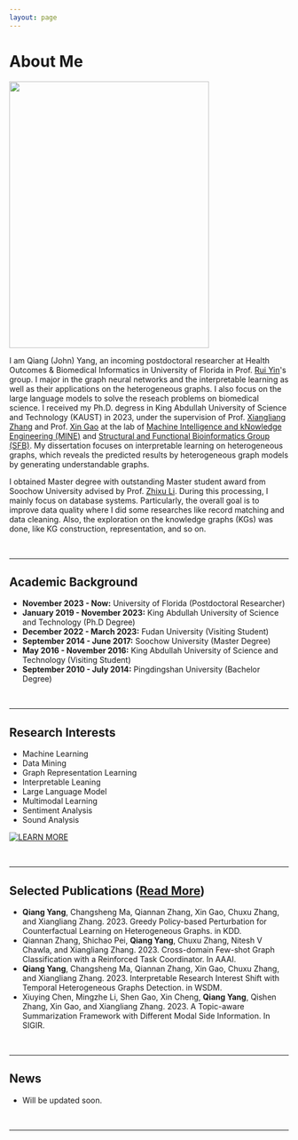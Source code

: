 ```yaml
---
layout: page
---
```


# About Me

<img src="https://qiangyangcs.github.io/Qiang_r.jpg" class="floatpic" width="360" height="480">

I am Qiang (John) Yang, an incoming postdoctoral researcher at Health Outcomes & Biomedical Informatics in University of Florida in Prof. [Rui Yin](https://rayin-saber.github.io/yinrui.github.io/)'s group. I major in the graph neural networks and the interpretable learning as well as their applications on the heterogeneous graphs. I also focus on the large language models to solve the reseach problems on biomedical science. I received my Ph.D. degress in King Abdullah University of Science and Technology (KAUST) in 2023, under the supervision of Prof. [Xiangliang Zhang](https://sites.nd.edu/xiangliang-zhang/) and Prof. [Xin Gao](https://www.kaust.edu.sa/en/study/faculty/xin-gao) at the lab of [Machine Intelligence and kNowledge Engineering (MINE)](https://sites.nd.edu/xiangliang-zhang/) and [Structural and Functional Bioinformatics Group (SFB)](https://cemse.kaust.edu.sa/sfb). My dissertation focuses on interpretable learning on heterogeneous graphs, which reveals the predicted results by heterogeneous graph models by generating understandable graphs.

I obtained Master degree with outstanding Master student award from Soochow University advised by Prof. [Zhixu Li](https://sites.google.com/site/zhixuli). During this processing, I mainly focus on database systems. Particularly, the overall goal is to improve data quality where I did some researches like record matching and data cleaning. Also, the exploration on the knowledge graphs (KGs) was done, like KG construction, representation, and so on.

<br>

---

## Academic Background

- **November 2023 - Now:** University of Florida (Postdoctoral Researcher)
- **January 2019 - November 2023:** King Abdullah University of Science and Technology (Ph.D Degree)
- **December 2022 - March 2023:** Fudan University (Visiting Student)
- **September 2014 - June 2017:** Soochow University (Master Degree)
- **May 2016 - November 2016:** King Abdullah University of Science and Technology (Visiting Student)
- **September 2010 - July 2014:** Pingdingshan University (Bachelor Degree)

<br>

---

## Research Interests

- Machine Learning
- Data Mining
- Graph Representation Learning
- Interpretable Leaning
- Large Language Model
- Multimodal Learning
- Sentiment Analysis
- Sound Analysis

[![LEARN MORE](https://img.shields.io/badge/LEARN_MORE-green.svg?style=for-the-badge)](https://qiangyangcs.github.io/interests)

<br>

---

## Selected Publications ([Read More](https://qiangyangcs.github.io/publications))
- **Qiang Yang**, Changsheng Ma, Qiannan Zhang, Xin Gao, Chuxu Zhang, and Xiangliang Zhang. 2023. Greedy Policy-based Perturbation for Counterfactual Learning on Heterogeneous Graphs. in KDD.
- Qiannan Zhang, Shichao Pei, **Qiang Yang**, Chuxu Zhang, Nitesh V Chawla, and Xiangliang Zhang. 2023. Cross-domain Few-shot Graph Classification with a Reinforced Task Coordinator. In AAAI.
- **Qiang Yang**, Changsheng Ma, Qiannan Zhang, Xin Gao, Chuxu Zhang, and Xiangliang Zhang. 2023. Interpretable Research Interest Shift with Temporal Heterogeneous Graphs Detection. in WSDM.
- Xiuying Chen, Mingzhe Li, Shen Gao, Xin Cheng, **Qiang Yang**, Qishen Zhang, Xin Gao, and Xiangliang Zhang. 2023. A Topic-aware Summarization Framework with Different Modal Side Information. In SIGIR.

<br>

---

<!---
## Skills
- Programming
  - Python, Java, C, C++
- Software
  - Latex, Matlab
- Language
  - English, Chinese

<br>

---
-->

## News

- Will be updated soon.
<!--- **Sep 2023：**Our works [DefenderIoT](https://fzuiot.site/) has been officially publicized by [Youth of FZU](https://mp.weixin.qq.com/s/MF2NJQtEHsVwsm8Ym-l7Gg).-->
<!--- **Aug 2023：**Happy to be awarded the FEPG Scholarship.-->
<!--- **May 2023：**Happy to be awarded the XiamenAir Scholarship.-->
<!--- **May 2023：**Collected the Finalist Award in MCM 2023.-->
<!--- **Jan 2023：**One paper accepted to ICAROB 2023, see you in Japan!-->
<!--- **Jun 2022：**Visiting Research Intern at Cambridge University, advised by [Prof. Pietro Liò](https://www.cl.cam.ac.uk/~pl219/ ).-->
<!-- - If you are interested in my works, please feel free to book an [[online talk with me](https://calendly.com/lancecai/meet-with-lance)].-->

<br>

---

<script src="/assets/js/vanilla-back-to-top.min.js"></script>
<script>addBackToTop()</script>

<br>
<script type="text/javascript" src="//rf.revolvermaps.com/0/0/8.js?i=5hl1cnhkkp7&amp;m=0&amp;c=ff0000&amp;cr1=ffffff&amp;f=arial&amp;l=33" async="async"></script>



